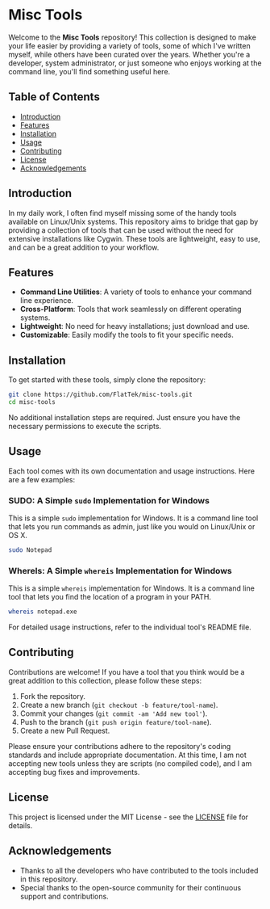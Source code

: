 # Misc Tools

Welcome to the **Misc Tools** repository! This collection is designed to make your life easier by providing a variety of tools, some of which I've written myself, while others have been curated over the years. Whether you're a developer, system administrator, or just someone who enjoys working at the command line, you'll find something useful here.

## Table of Contents

- [Introduction](#introduction)
- [Features](#features)
- [Installation](#installation)
- [Usage](#usage)
- [Contributing](#contributing)
- [License](#license)
- [Acknowledgements](#acknowledgements)

## Introduction

In my daily work, I often find myself missing some of the handy tools available on Linux/Unix systems. This repository aims to bridge that gap by providing a collection of tools that can be used without the need for extensive installations like Cygwin. These tools are lightweight, easy to use, and can be a great addition to your workflow.

## Features

- **Command Line Utilities**: A variety of tools to enhance your command line experience.
- **Cross-Platform**: Tools that work seamlessly on different operating systems.
- **Lightweight**: No need for heavy installations; just download and use.
- **Customizable**: Easily modify the tools to fit your specific needs.

## Installation

To get started with these tools, simply clone the repository:

```bash
git clone https://github.com/FlatTek/misc-tools.git
cd misc-tools
```

No additional installation steps are required. Just ensure you have the necessary permissions to execute the scripts.

## Usage

Each tool comes with its own documentation and usage instructions. Here are a few examples:

### SUDO: A Simple `sudo` Implementation for Windows

This is a simple `sudo` implementation for Windows. It is a command line tool that lets you run commands as admin, just like you would on Linux/Unix or OS X.

```bash
sudo Notepad
```

### WhereIs: A Simple `whereis` Implementation for Windows

This is a simple `whereis` implementation for Windows. It is a command line tool that lets you find the location of a program in your PATH.

```bash
whereis notepad.exe
```

For detailed usage instructions, refer to the individual tool's README file.

## Contributing

Contributions are welcome! If you have a tool that you think would be a great addition to this collection, please follow these steps:

1. Fork the repository.
2. Create a new branch (`git checkout -b feature/tool-name`).
3. Commit your changes (`git commit -am 'Add new tool'`).
4. Push to the branch (`git push origin feature/tool-name`).
5. Create a new Pull Request.

Please ensure your contributions adhere to the repository's coding standards and include appropriate documentation.  At this time, I am not accepting new tools unless they are scripts (no compiled code), and I am accepting bug fixes and improvements.

## License

This project is licensed under the MIT License - see the [LICENSE](LICENSE) file for details.

## Acknowledgements

- Thanks to all the developers who have contributed to the tools included in this repository.
- Special thanks to the open-source community for their continuous support and contributions.
